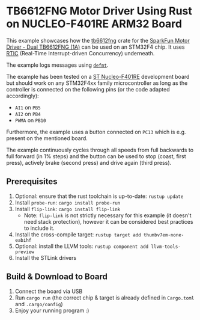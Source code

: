 # TB6612FNG Motor Driver Using Rust on NUCLEO-F401RE ARM32 Board
This example showcases how the [tb6612fng](https://crates.io/crates/tb6612fng) crate for the [SparkFun Motor Driver - Dual TB6612FNG (1A)](https://www.sparkfun.com/products/14451) can be used on an STM32F4 chip.
It uses [RTIC](https://rtic.rs/) (Real-Time Interrupt-driven Concurrency) underneath.

The example logs messages using [`defmt`](https://defmt.ferrous-systems.com/).

The example has been tested on a [ST Nucleo-F401RE](https://www.st.com/en/evaluation-tools/nucleo-f401re.html) development
board but should work on any STM32F4xx family microcontroller as long as the controller is connected on the following pins (or the code adapted accordingly):
* `AI1` on `PB5`
* `AI2` on `PB4`
* `PWMA` on `PB10`

Furthermore, the example uses a button connected on `PC13` which is e.g. present on the mentioned board.

The example continuously cycles through all speeds from full backwards to full forward (in 1% steps) and the button can be used
to stop (coast, first press), actively brake (second press) and drive again (third press).

## Prerequisites
1. Optional: ensure that the rust toolchain is up-to-date: `rustup update`
1. Install `probe-run`: `cargo install probe-run`
1. Install `flip-link`: `cargo install flip-link`
    * Note: `flip-link` is not strictly necessary for this example (it doesn't need
      stack protection), however it can be considered best practices to include it.
1. Install the cross-compile target: `rustup target add thumbv7em-none-eabihf`
1. Optional: install the LLVM tools: `rustup component add llvm-tools-preview`
1. Install the STLink drivers

## Build & Download to Board
1. Connect the board via USB
2. Run `cargo run` (the correct chip & target is already defined in `Cargo.toml` and `.cargo/config`)
3. Enjoy your running program :)
